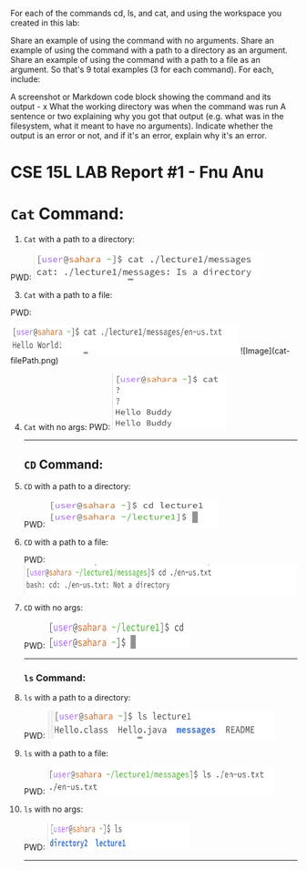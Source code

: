 For each of the commands cd, ls, and cat, and using the workspace you created in this lab:

Share an example of using the command with no arguments.
Share an example of using the command with a path to a directory as an argument.
Share an example of using the command with a path to a file as an argument.
So that's 9 total examples (3 for each command). For each, include:

A screenshot or Markdown code block showing the command and its output - x
What the working directory was when the command was run
A sentence or two explaining why you got that output (e.g. what was in the filesystem, what it meant to have no arguments).
Indicate whether the output is an error or not, and if it's an error, explain why it's an error.

# CSE 15L LAB Report #1 - Fnu Anu

 # **`Cat` Command:**
1) `Cat` with a path to a directory:
   
 PWD: 
   <img src= cat-directory.png width="400" height="50"/>
  
3) `Cat` with a path to a file:
   
 PWD: 
 
   <img src= cat-filePath.png width="400" height="50"/>
   ![Image](cat-filePath.png)

4) `Cat` with no args:
 PWD: 
   <img src= cat-noArgs.png width="200" height="100"/> 
   
   ___
   
    ## **`CD` Command:**
1) `CD` with a path to a directory:
   
    PWD: 
   <img src= cd-directory.png width="300" height="50"/> 
   
3) `CD` with a path to a file:

    PWD: 
   <img src= cd-filePath.png width="550" height="50"/>
      
5) `CD` with no args:

    PWD: 
   <img src= cd-noArgs.png width="250" height="50"/> 
   
   ___

   ### **`ls` Command:**
1) `ls` with a path to a directory:

    PWD: 
   <img src= ls-directory.png width="400" height="50"/>

2) `ls` with a path to a file:

    PWD: 
   <img src= ls-filePath.png width="400" height="50"/> 
   
3) `ls` with no args:
   
    PWD: 
   <img src= ls-noArgs.png width="250" height="50"/> 
   
   ___
   
